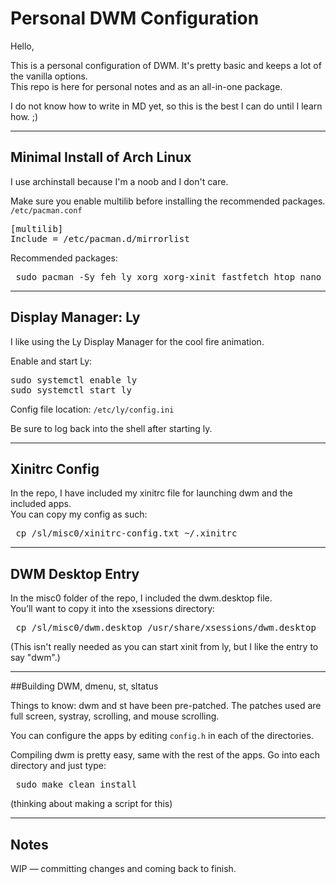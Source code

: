 # Personal DWM Configuration

Hello,

This is a personal configuration of DWM. It's pretty basic and keeps a lot of the vanilla options.  
This repo is here for personal notes and as an all-in-one package.

I do not know how to write in MD yet, so this is the best I can do until I learn how. ;)

---

## Minimal Install of Arch Linux
I use archinstall because I'm a noob and I don't care.  

Make sure you enable multilib before installing the recommended packages. 
`/etc/pacman.conf`

<pre>[multilib]
Include = /etc/pacman.d/mirrorlist </pre>


Recommended packages:
<pre> sudo pacman -Sy feh ly xorg xorg-xinit fastfetch htop nano networkmanager network-manager-applet tldr </pre>

---

## Display Manager: Ly
I like using the Ly Display Manager for the cool fire animation.  

Enable and start Ly:
<pre>sudo systemctl enable ly
sudo systemctl start ly </pre>

Config file location:
`/etc/ly/config.ini`

Be sure to log back into the shell after starting ly.

---

## Xinitrc Config
In the repo, I have included my xinitrc file for launching dwm and the included apps.  
You can copy my config as such:

<pre> cp /sl/misc0/xinitrc-config.txt ~/.xinitrc </pre>

---

## DWM Desktop Entry
In the misc0 folder of the repo, I included the dwm.desktop file.  
You’ll want to copy it into the xsessions directory:

<pre> cp /sl/misc0/dwm.desktop /usr/share/xsessions/dwm.desktop </pre>

(This isn't really needed as you can start xinit from ly, but I like the entry to say "dwm".)

---

##Building DWM, dmenu, st, sltatus

Things to know: dwm and st have been pre-patched. The patches used are full screen, systray, scrolling, and mouse scrolling.

You can configure the apps by editing `config.h` in each of the directories. 

Compiling dwm is pretty easy, same with the rest of the apps. Go into each directory and just type:

<pre> sudo make clean install </pre>

(thinking about making a script for this)

---

## Notes
WIP — committing changes and coming back to finish.





